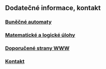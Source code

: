 ## Dodatečné informace, kontakt

### [Buněčné automaty](automaty.md)

### [Matematické a logické úlohy](zadania.md)

### [Doporučené strany WWW](linki.md)

### [Kontakt](kontakt.md)
